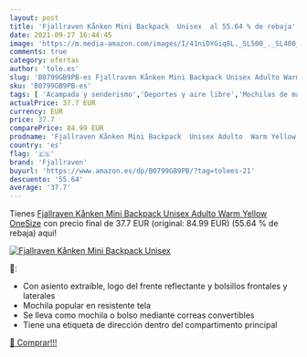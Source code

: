 ```yaml
---
layout: post
title: 'Fjallraven Kånken Mini Backpack  Unisex  al 55.64 % de rebaja'
date: 2021-09-27 16:44:45
image: 'https://m.media-amazon.com/images/I/41niDYGiq8L._SL500_._SL400_.jpg'
comments: true
category: ofertas
author: 'tole.es'
slug: 'B0799GB9PB-es Fjallraven Kånken Mini Backpack Unisex Adulto Warm Yellow...'
sku: 'B0799GB9PB-es'
tags: [ 'Acampada y senderismo','Deportes y aire libre','Mochilas de marcha','Mochilas y bolsas','Ropa y equipamiento para ocio al aire libre','backpack','fjallraven', ]
actualPrice: 37.7 EUR
currency: EUR
price: 37.7
comparePrice: 84.99 EUR
prodname: 'Fjallraven Kånken Mini Backpack  Unisex Adulto  Warm Yellow  OneSize'
country: 'es'
flag: '🇪🇸'
brand: 'Fjallraven'
buyurl: 'https://www.amazon.es/dp/B0799GB9PB/?tag=tolees-21'
descuento: '55.64'
average: '37.7'
---
```


Tienes [Fjallraven Kånken Mini Backpack  Unisex Adulto  Warm Yellow  OneSize](https://www.amazon.es/dp/B0799GB9PB/?tag=tolees-21) con precio final de  37.7 EUR (original: 84.99 EUR) (55.64 %  de rebaja) aqui!

[![Fjallraven Kånken Mini Backpack  Unisex ](https://m.media-amazon.com/images/I/41niDYGiq8L._SL500_._SL400_.jpg)](https://www.amazon.es/dp/B0799GB9PB/?tag=tolees-21)

🔎:

- Con asiento extraíble, logo del frente reflectante y bolsillos frontales y laterales
- Mochila popular en resistente tela
- Se lleva como mochila o bolso mediante correas convertibles
- Tiene una etiqueta de dirección dentro del compartimento principal

[🛒 Comprar!!!](https://www.amazon.es/dp/B0799GB9PB/?tag=tolees-21)

